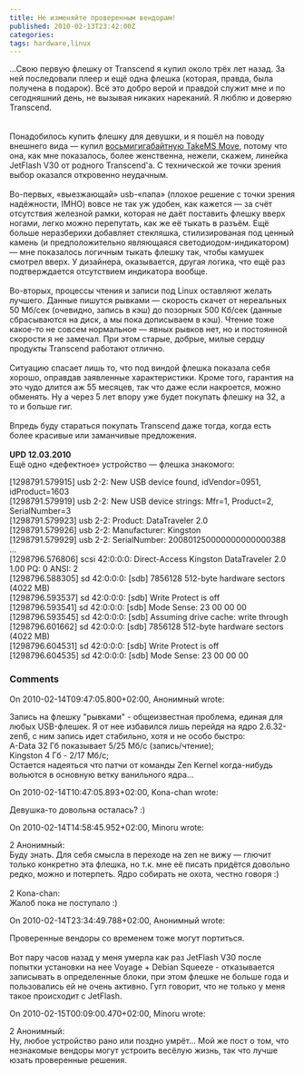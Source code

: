 ```yaml
---
title: Не изменяйте проверенным вендорам!
published: 2010-02-13T23:42:00Z
categories: 
tags: hardware,linux
---
```


…Свою первую флешку от Transcend я купил около трёх лет назад. За ней последовали плеер и ещё одна флешка (которая, правда, была получена в подарок). Всё это добро верой и правдой служит мне и по сегодняшний день, не вызывая никаких нареканий. Я люблю и доверяю Transcend.<br /><a name='more'></a><br /><br />Понадобилось купить флешку для девушки, и я пошёл на поводу внешнего вида — купил <a href="http://www.takems.com/products.php?categ=usb&prod=MEM-Drive_Move&PHPSESSID=02de529f404951cff2245dd27530cae0">восьмигигабайтную TakeMS Move</a>, потому что она, как мне показалось, более женственна, нежели, скажем, линейка JetFlash V30 от родного Transcend'а. С технической же точки зрения выбор оказался откровенно неудачным.<br /><br />Во-первых, «выезжающай» usb-«папа» (плохое решение с точки зрения надёжности, IMHO) вовсе не так уж удобен, как кажется — за счёт отсутствия железной рамки, которая не даёт поставить флешку вверх ногами, легко можно перепутать, как же её тыкать в разъём. Ещё больше неразберихи добавляет стекляшка, стилизированая под ценный камень (и предположительно являющаяся светодиодом-индикатором) — мне показалось логичным тыкать флешку так, чтобы камушек смотрел вверх. У дизайнера, оказывается, другая логика, что ещё раз подтверждается отсутствием индикатора вообще.<br /><br />Во-вторых, процессы чтения и записи под Linux оставляют желать лучшего. Данные пишутся рывками — скорость скачет от нереальных 50 Мб/сек (очевидно, запись в кэш) до позорных 500 Кб/сек (данные сбрасываются на диск, а мы пока дописываем в кэш). Чтение тоже какое-то не совсем нормальное — явных рывков нет, но и постоянной скорости я не замечал. При этом старые, добрые, милые сердцу продукты Transcend работают отлично.<br /><br />Ситуацию спасает лишь то, что под виндой флешка показала себя хорошо, оправдав заявленные характеристики. Кроме того, гарантия на это чудо длится аж 55 месяцев, так что даже если накроется, можно обменять. Ну а через 5 лет впору уже будет покупать флешку на 32, а то и больше гиг.<br /><br />Впредь буду стараться покупать Transcend даже тогда, когда есть более красивые или заманчивые предложения.<br /><br /><b>UPD 12.03.2010</b><br />Ещё одно «дефектное» устройство — флешка знакомого:<div class="code">[1298791.579915] usb 2-2: New USB device found, idVendor=0951, idProduct=1603<br />[1298791.579919] usb 2-2: New USB device strings: Mfr=1, Product=2, SerialNumber=3<br />[1298791.579923] usb 2-2: Product: DataTraveler 2.0<br />[1298791.579926] usb 2-2: Manufacturer: Kingston<br />[1298791.579929] usb 2-2: SerialNumber: 200801250000000000000388<br />...<br />[1298796.576806] scsi 42:0:0:0: Direct-Access     Kingston DataTraveler 2.0 1.00 PQ: 0 ANSI: 2<br />[1298796.588305] sd 42:0:0:0: [sdb] 7856128 512-byte hardware sectors (4022 MB)<br />[1298796.593537] sd 42:0:0:0: [sdb] Write Protect is off<br />[1298796.593541] sd 42:0:0:0: [sdb] Mode Sense: 23 00 00 00<br />[1298796.593545] sd 42:0:0:0: [sdb] Assuming drive cache: write through<br />[1298796.601662] sd 42:0:0:0: [sdb] 7856128 512-byte hardware sectors (4022 MB)<br />[1298796.604531] sd 42:0:0:0: [sdb] Write Protect is off<br />[1298796.604535] sd 42:0:0:0: [sdb] Mode Sense: 23 00 00 00</div>

<h3 id='hakyll-convert-comments-title'>Comments</h3>
<div class='hakyll-convert-comment'>
<p class='hakyll-convert-comment-date'>On 2010-02-14T09:47:05.800+02:00, Анонимный wrote:</p>
<p class='hakyll-convert-comment-body'>
Запись на флешку &quot;рывками&quot; - общеизвестная проблема, единая для любых USB-флешек. Я от нее избавился лишь перейдя на ядро 2.6.32-zen6, с ним запись идет стабильно, хотя и не особо быстро:<br />A-Data 32 Гб показывает 5/25 Мб/с (запись/чтение);<br />Kingston 4 Гб - 2/17 Мб/с;<br />Остается надеяться что патчи от команды Zen Kernel когда-нибудь вольются в основную ветку ванильного ядра...
</p>
</div>

<div class='hakyll-convert-comment'>
<p class='hakyll-convert-comment-date'>On 2010-02-14T10:47:05.893+02:00, Kona-chan wrote:</p>
<p class='hakyll-convert-comment-body'>
Девушка-то довольна осталась? :)
</p>
</div>

<div class='hakyll-convert-comment'>
<p class='hakyll-convert-comment-date'>On 2010-02-14T14:58:45.952+02:00, Minoru wrote:</p>
<p class='hakyll-convert-comment-body'>
2 Анонимный:<br />Буду знать. Для себя смысла в переходе на zen не вижу — глючит только конкретно эта флешка, но т.к. мне её писать придётся довольно редко, можно и потерпеть. Ядро собирать не охота, честно говоря :)<br /><br />2 Kona-chan:<br />Жалоб пока не поступало :)
</p>
</div>

<div class='hakyll-convert-comment'>
<p class='hakyll-convert-comment-date'>On 2010-02-14T23:34:49.788+02:00, Анонимный wrote:</p>
<p class='hakyll-convert-comment-body'>
Проверенные вендоры со временем тоже могут портиться.<br /><br />Вот пару часов назад у меня умерла как раз JetFlash V30 после попытки установки на нее Voyage + Debian Squeeze - отказывается записывать в определенные блоки, при этом флешке не больше года и пользовались ей не очень активно. Гугл говорит, что не только у меня такое происходит с JetFlash.
</p>
</div>

<div class='hakyll-convert-comment'>
<p class='hakyll-convert-comment-date'>On 2010-02-15T00:09:00.470+02:00, Minoru wrote:</p>
<p class='hakyll-convert-comment-body'>
2 Анонимный:<br />Ну, любое устройство рано или поздно умрёт… Мой же пост о том, что незнакомые вендоры могут устроить весёлую жизнь, так что лучше юзать проверенные решения.
</p>
</div>



